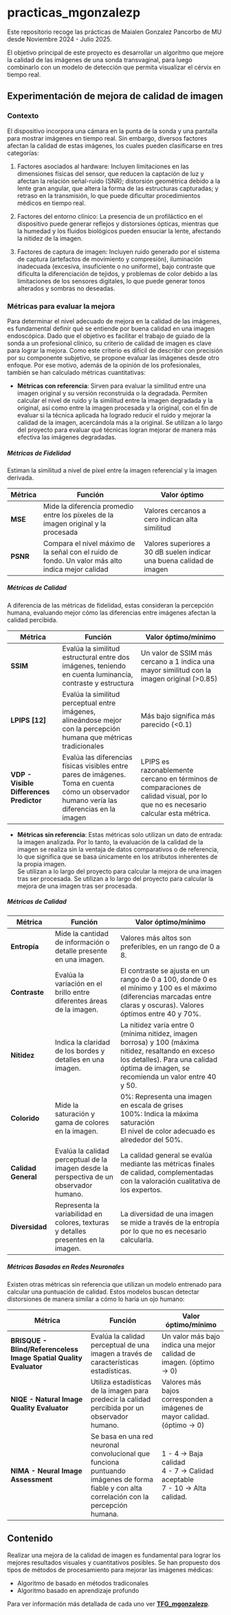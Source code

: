 # practicas_mgonzalezp

Este repositorio recoge las prácticas de Maialen Gonzalez Pancorbo de MU desde Noviembre 2024 - Julio 2025.

El objetivo principal de este proyecto es desarrollar un algoritmo que mejore la calidad de las imágenes de una sonda transvaginal, para luego combinarlo con un modelo de detección que permita visualizar el cérvix en tiempo real. 

## Experimentación de mejora de calidad de imagen

### Contexto
El dispositivo incorpora una cámara en la punta de la sonda y una pantalla para mostrar imágenes en tiempo real. Sin embargo, diversos factores afectan la calidad de estas imágenes, los cuales pueden clasificarse en tres categorías:

1. Factores asociados al hardware: Incluyen limitaciones en las dimensiones físicas del sensor, que reducen la captación de luz y afectan la relación señal-ruido (SNR); distorsión geométrica debido a la lente gran angular, que altera la forma de las estructuras capturadas; y retraso en la transmisión, lo que puede dificultar procedimientos médicos en tiempo real.

2. Factores del entorno clínico: La presencia de un profiláctico en el dispositivo puede generar reflejos y distorsiones ópticas, mientras que la humedad y los fluidos biológicos pueden ensuciar la lente, afectando la nitidez de la imagen.

3. Factores de captura de imagen: Incluyen ruido generado por el sistema de captura (artefactos de movimiento y compresión), iluminación inadecuada (excesiva, insuficiente o no uniforme), bajo contraste que dificulta la diferenciación de tejidos, y problemas de color debido a las limitaciones de los sensores digitales, lo que puede generar tonos alterados y sombras no deseadas.

### Métricas para evaluar la mejora
Para determinar el nivel adecuado de mejora en la calidad de las imágenes, es fundamental definir qué se entiende por buena calidad en una imagen endoscópica. Dado que el objetivo es facilitar el trabajo de guiado de la sonda a un profesional clínico, su criterio de calidad de imagen es clave para lograr la mejora. Como este criterio es difícil de describir con precisión por su componente subjetivo, se propone evaluar las imágenes desde otro enfoque. Por ese motivo, además de la opinión de los profesionales, también se han calculado métricas cuantitativas: 

- **Métricas con referencia**: Sirven para evaluar la similitud entre una imagen original y su versión reconstruida o la degradada. Permiten calcular el nivel de ruido y la similitud entre la imagen degradada y la original, así como entre la imagen procesada y la original, con el fin de evaluar si la técnica aplicada ha logrado reducir el ruido y mejorar la calidad de la imagen, acercándola más a la original. 
Se utilizan a lo largo del proyecto para evaluar qué técnicas logran mejorar de manera más efectiva las imágenes degradadas.


##### Métricas de Fidelidad
Estiman la similitud a nivel de píxel entre la imagen referencial y la imagen derivada.

| Métrica | Función | Valor óptimo |
| --- | --- | --- |
| **MSE** | Mide la diferencia promedio entre los píxeles de la imagen original y la procesada | Valores cercanos a cero indican alta similitud |
| **PSNR** | Compara el nivel máximo de la señal con el ruido de fondo. Un valor más alto indica mejor calidad | Valores superiores a 30 dB suelen indicar una buena calidad de imagen |

##### Métricas de Calidad
A diferencia de las métricas de fidelidad, estas consideran la percepción humana, evaluando mejor cómo las diferencias entre imágenes afectan la calidad percibida.

| Métrica | Función | Valor óptimo/mínimo |
| --- | --- | --- |
| **SSIM** | Evalúa la similitud estructural entre dos imágenes, teniendo en cuenta luminancia, contraste y estructura | Un valor de SSIM más cercano a 1 indica una mayor similitud con la imagen original (>0.85) |
| **LPIPS [12]** | Evalúa la similitud perceptual entre imágenes, alineándose mejor con la percepción humana que métricas tradicionales | Más bajo significa más parecido (<0.1) |
| **VDP - Visible Differences Predictor** | Evalúa las diferencias físicas visibles entre pares de imágenes. Toma en cuenta cómo un observador humano vería las diferencias en la imagen | LPIPS es razonablemente cercano en términos de comparaciones de calidad visual, por lo que no es necesario calcular esta métrica. |



- **Métricas sin referencia**: Estas métricas solo utilizan un dato de entrada: la imagen analizada. Por lo tanto, la evaluación de la calidad de la imagen se realiza sin la ventaja de datos comparativos o de referencia, lo que significa que se basa únicamente en los atributos inherentes de la propia imagen.  
Se utilizan a lo largo del proyecto para calcular la mejora de una imagen tras ser procesada. 
Se utilizan a lo largo del proyecto para calcular la mejora de una imagen tras ser procesada. 



##### Métricas de Calidad

| Métrica | Función | Valor óptimo/mínimo |
| --- | --- | --- |
| **Entropía** | Mide la cantidad de información o detalle presente en una imagen. | Valores más altos son preferibles, en un rango de 0 a 8. |
| **Contraste** | Evalúa la variación en el brillo entre diferentes áreas de la imagen. | El contraste se ajusta en un rango de 0 a 100, donde 0 es el mínimo y 100 es el máximo (diferencias marcadas entre claras y oscuras). Valores óptimos entre 40 y 70%. |
| **Nitidez** | Indica la claridad de los bordes y detalles en una imagen. | La nitidez varía entre 0 (mínima nitidez, imagen borrosa) y 100 (máxima nitidez, resaltando en exceso los detalles). Para una calidad óptima de imagen, se recomienda un valor entre 40 y 50. |
| **Colorido** | Mide la saturación y gama de colores en la imagen. | 0%: Representa una imagen en escala de grises <br> 100%: Indica la máxima saturación <br> El nivel de color adecuado es alrededor del 50%. |
| **Calidad General** | Evalúa la calidad perceptual de la imagen desde la perspectiva de un observador humano. | La calidad general se evalúa mediante las métricas finales de calidad, complementadas con la valoración cualitativa de los expertos. |
| **Diversidad** | Representa la variabilidad en colores, texturas y detalles presentes en la imagen. | La diversidad de una imagen se mide a través de la entropía por lo que no es necesario calcularla. |

##### Métricas Basadas en Redes Neuronales

Existen otras métricas sin referencia que utilizan un modelo entrenado para calcular una puntuación de calidad. Estos modelos buscan detectar distorsiones de manera similar a cómo lo haría un ojo humano:

| Métrica | Función | Valor óptimo/mínimo |
| --- | --- | --- |
| **BRISQUE - Blind/Referenceless Image Spatial Quality Evaluator** | Evalúa la calidad perceptual de una imagen a través de características estadísticas. | Un valor más bajo indica una mejor calidad de imagen. (óptimo → 0) |
| **NIQE - Natural Image Quality Evaluator** | Utiliza estadísticas de la imagen para predecir la calidad percibida por un observador humano. | Valores más bajos corresponden a imágenes de mayor calidad. (óptimo → 0) |
| **NIMA - Neural Image Assessment** | Se basa en una red neuronal convolucional que funciona puntuando imágenes de forma fiable y con alta correlación con la percepción humana. | 1 - 4 → Baja calidad <br> 4 - 7 → Calidad aceptable <br> 7 - 10 → Alta calidad. |


## Contenido

Realizar una mejora de la calidad de imagen es fundamental para lograr los mejores resultados visuales y cuantitativos posibles. Se han propuesto dos tipos de métodos de procesamiento para mejorar las imágenes médicas:   

- Algoritmo de basado en métodos tradiconales
- Algoritmo basado en aprendizaje profundo

Para ver información más detallada de cada uno ver **[TFG_mgonzalezp](https://gitlab.com/vicomtech/v6/projects/VISUALIZE_INNITIUS/practicas_mgonzalezp/-/tree/features/TFG_mgonzalezp)**.



